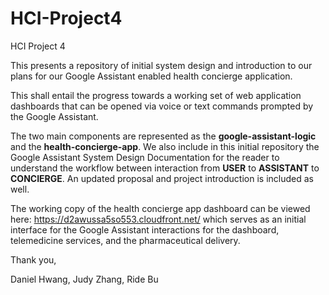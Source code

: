 # HCI-Project4
HCI Project 4

This presents a repository of initial system design and introduction to our plans for our Google Assistant enabled health concierge application.

This shall entail the progress towards a working set of web application dashboards that can be opened via voice or text commands prompted by the Google Assistant.

The two main components are represented as the <strong>google-assistant-logic</strong> and the <strong>health-concierge-app</strong>. We also include in this initial repository the Google Assistant System Design Documentation for the reader to understand the workflow between interaction from <strong>USER</strong> to <strong>ASSISTANT</strong> to <strong>CONCIERGE</strong>. An updated proposal and project introduction is included as well.

The working copy of the health concierge app dashboard can be viewed here: https://d2awussa5so553.cloudfront.net/ which serves as an initial interface for the Google Assistant interactions for the dashboard, telemedicine services, and the pharmaceutical delivery.

Thank you,

Daniel Hwang, Judy Zhang, Ride Bu
